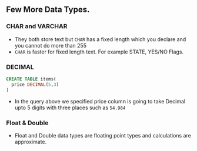 ## Few More Data Types.


### CHAR and VARCHAR

- They both store text but `CHAR` has a fixed length which you declare and you cannot do more than 255
- `CHAR` is faster for fixed length text. For example STATE, YES/NO Flags. 


### DECIMAL

```sql
CREATE TABLE items(
  price DECIMAL(5,3)
)

```

- In the query above we specified price column is going to take Decimal upto 5 digits with three  places such as `54.984`


### Float & Double

- Float and Double data types are floating point types and calculations are approximate.
